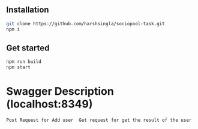 
## Installation

```bash
git clone https://github.com/harshsingla/sociopool-task.git
npm i
```


## Get started

```bash
npm run build
npm start
```
# Swagger Description (localhost:8349)

`Post Request for Add user 
 Get request for get the result of the user`